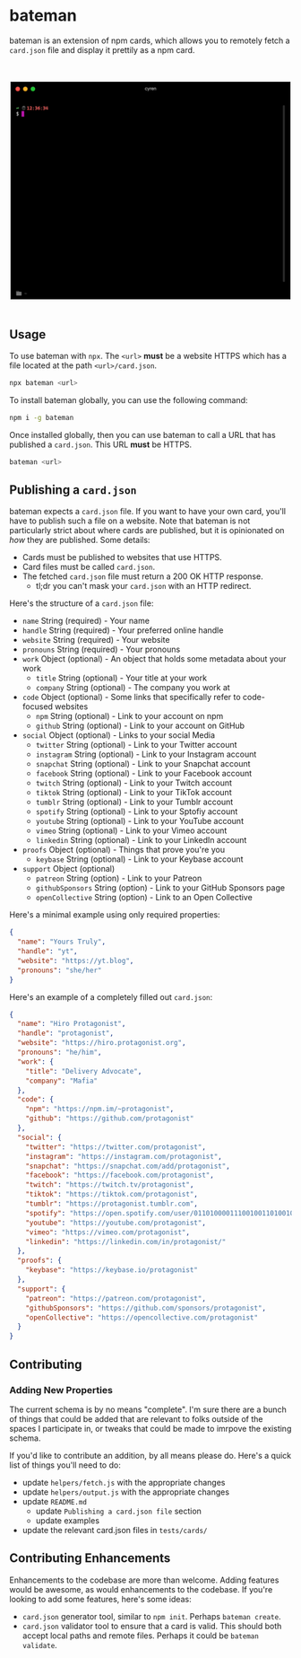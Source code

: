 # bateman

bateman is an extension of npm cards, which allows you to remotely fetch a `card.json` file and display it prettily as a npm card.

<div align="center">
  <br>
  <br>
  <img src="./img/bateman-demo.gif" width="500" alt="Example of `bateman` running `bateman bnb.im` within Hyper">
  <br>
  <br>
</div>

## Usage

To use bateman with `npx`. The `<url>` **must** be a website HTTPS which has a file located at the path `<url>/card.json`.

```bash
npx bateman <url>
```

To install bateman globally, you can use the following command:

```bash
npm i -g bateman
```

Once installed globally, then you can use bateman to call a URL that has published a `card.json`. This URL **must** be HTTPS.

```bash
bateman <url>
```

## Publishing a `card.json`

bateman expects a `card.json` file. If you want to have your own card, you'll have to publish such a file on a website. Note that bateman is not particularly strict about where cards are published, but it is opinionated on _how_ they are published. Some details:

* Cards must be published to websites that use HTTPS.
* Card files must be called `card.json`.
* The fetched `card.json` file must return a 200 OK HTTP response.
  * tl;dr you can't mask your `card.json` with an HTTP redirect.

Here's the structure of a `card.json` file:

* `name` String (required) - Your name
* `handle` String (required) - Your preferred online handle
* `website` String (required) - Your website
* `pronouns` String (required) - Your pronouns
* `work` Object (optional) - An object that holds some metadata about your work
  * `title` String (optional) - Your title at your work
  * `company` String (optional) - The company you work at
* `code` Object (optional) - Some links that specifically refer to code-focused websites
  * `npm` String (optional) - Link to your account on npm
  * `github` String (optional) - Link to your account on GitHub
* `social` Object (optional) - Links to your social Media
  * `twitter` String (optional) - Link to your Twitter account
  * `instagram` String (optional) - Link to your Instagram account
  * `snapchat` String (optional) - Link to your Snapchat account
  * `facebook` String (optional) - Link to your Facebook account
  * `twitch` String (optional) - Link to your Twitch account
  * `tiktok` String (optional) - Link to your TikTok account
  * `tumblr` String (optional) - Link to your Tumblr account
  * `spotify` String (optional) - Link to your Sptofiy account
  * `youtube` String (optional) - Link to your YouTube account
  * `vimeo` String (optional) - Link to your Vimeo account
  * `linkedin` String (optional) - Link to your LinkedIn account
* `proofs` Object (optional) - Things that prove you're you
  * `keybase` String (optional) - Link to your Keybase account
* `support` Object (optional)
  * `patreon` String (option) - Link to your Patreon
  * `githubSponsors` String (option) - Link to your GitHub Sponsors page
  * `openCollective` String (option) - Link to an Open Collective

Here's a minimal example using only required properties:

```json
{
  "name": "Yours Truly",
  "handle": "yt",
  "website": "https://yt.blog",
  "pronouns": "she/her"
}
```

Here's an example of a completely filled out `card.json`:

```json
{
  "name": "Hiro Protagonist",
  "handle": "protagonist",
  "website": "https://hiro.protagonist.org",
  "pronouns": "he/him",
  "work": {
    "title": "Delivery Advocate",
    "company": "Mafia"
  },
  "code": {
    "npm": "https://npm.im/~protagonist",
    "github": "https://github.com/protagonist"
  },
  "social": {
    "twitter": "https://twitter.com/protagonist",
    "instagram": "https://instagram.com/protagonist",
    "snapchat": "https://snapchat.com/add/protagonist",
    "facebook": "https://facebook.com/protagonist",
    "twitch": "https://twitch.tv/protagonist",
    "tiktok": "https://tiktok.com/protagonist",
    "tumblr": "https://protagonist.tumblr.com",
    "spotify": "https://open.spotify.com/user/01101000011100100110100101101111",
    "youtube": "https://youtube.com/protagonist",
    "vimeo": "https://vimeo.com/protagonist",
    "linkedin": "https://linkedin.com/in/protagonist/"
  },
  "proofs": {
    "keybase": "https://keybase.io/protagonist"
  },
  "support": {
    "patreon": "https://patreon.com/protagonist",
    "githubSponsors": "https://github.com/sponsors/protagonist",
    "openCollective": "https://opencollective.com/protagonist"
  }
}
```

## Contributing

### Adding New Properties

The current schema is by no means "complete". I'm sure there are a bunch of things that could be added that are relevant to folks outside of the spaces I participate in, or tweaks that could be made to imrpove the existing schema.

If you'd like to contribute an addition, by all means please do. Here's a quick list of things you'll need to do:

* update `helpers/fetch.js` with the appropriate changes
* update `helpers/output.js` with the appropriate changes
* update `README.md`
  * update `Publishing a card.json file` section
  * update examples
* update the relevant card.json files in `tests/cards/`

## Contributing Enhancements

Enhancements to the codebase are more than welcome. Adding features would be awesome, as would enhancements to the codebase. If you're looking to add some features, here's some ideas:

* `card.json` generator tool, similar to `npm init`. Perhaps `bateman create`.
* `card.json` validator tool to ensure that a card is valid. This should both accept local paths and remote files. Perhaps it could be `bateman validate`.
